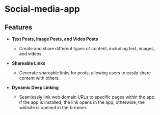 # Social-media-app

## Features

- **Text Posts, Image Posts, and Video Posts**
  - Create and share different types of content, including text, images, and videos.

- **Shareable Links**
  - Generate shareable links for posts, allowing users to easily share content with others.

- **Dynamic Deep Linking**
  - Seamlessly link web domain URLs to specific pages within the app. If the app is installed, the link opens in the app; otherwise, the website is opened in the browser.
